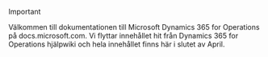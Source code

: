 > [!IMPORTANT]
> Välkommen till dokumentationen till Microsoft Dynamics 365 for Operations på docs.microsoft.com. Vi flyttar innehållet hit från Dynamics 365 for Operations hjälpwiki och hela innehållet finns här i slutet av April. 

